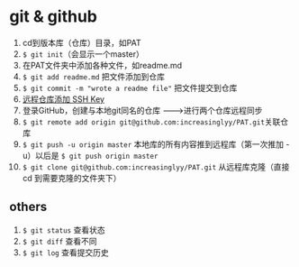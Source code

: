 # git & github

1. cd到版本库（仓库）目录，如PAT
2. `$ git init`（会显示一个master）
3. 在PAT文件夹中添加各种文件，如readme.md
4. `$ git add readme.md` 把文件添加到仓库
5. `$ git commit -m "wrote a readme file"` 把文件提交到仓库
6. [远程仓库添加 SSH Key](https://www.liaoxuefeng.com/wiki/0013739516305929606dd18361248578c67b8067c8c017b000/001374385852170d9c7adf13c30429b9660d0eb689dd43a000)
7. 登录GitHub，创建与本地git同名的仓库  --->进行两个仓库远程同步
8. `$ git remote add origin git@github.com:increasinglyy/PAT.git`关联仓库
9. `$ git push -u origin master` 本地库的所有内容推到远程库（第一次推加 -u）以后是 `$ git push origin master`
10. `$ git clone git@github.com:increasinglyy/PAT.git` 从远程库克隆（直接cd 到需要克隆的文件夹下）



## others

1. `$ git status` 查看状态
2. `$ git diff` 查看不同
3. `$ git log` 查看提交历史
